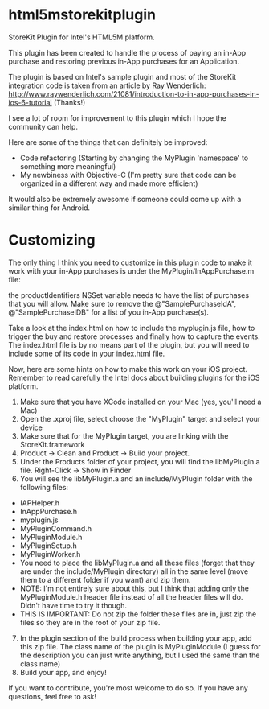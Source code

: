 html5mstorekitplugin
====================

StoreKit Plugin for Intel's HTML5M platform.

This plugin has been created to handle the process of paying an in-App purchase and restoring previous in-App purchases
for an Application.

The plugin is based on Intel's sample plugin and most of the StoreKit integration code is taken from an article by 
Ray Wenderlich: http://www.raywenderlich.com/21081/introduction-to-in-app-purchases-in-ios-6-tutorial (Thanks!)

I see a lot of room for improvement to this plugin which I hope the community can help.

Here are some of the things that can definitely be improved:
* Code refactoring (Starting by changing the MyPlugin 'namespace' to something more meaningful)
* My newbiness with Objective-C (I'm pretty sure that code can be organized in a different way and made more efficient)

It would also be extremely awesome if someone could come up with a similar thing for Android.

Customizing
===========

The only thing I think you need to customize in this plugin code to make it work with your in-App purchases is
under the MyPlugin/InAppPurchase.m file:

the productIdentifiers NSSet variable needs to have the list of purchases that you will allow. Make sure to remove the
@"SamplePurchaseIdA", @"SamplePurchaseIDB" for a list of you in-App purchase(s).

Take a look at the index.html on how to include the myplugin.js file, how to trigger the buy and restore processes
and finally how to capture the events. The index.html file is by no means part of the plugin, but you will need to 
include some of its code in your index.html file.

Now, here are some hints on how to make this work on your iOS project. Remember to read carefully the Intel docs 
about building plugins for the iOS platform.

1. Make sure that you have XCode installed on your Mac (yes, you'll need a Mac)
2. Open the .xproj file, select choose the "MyPlugin" target and select your device
3. Make sure that for the MyPlugin target, you are linking with the StoreKit.framework
4. Product -> Clean and Product -> Build your project.
5. Under the Products folder of your project, you will find the libMyPlugin.a file. Right-Click -> Show in Finder
6. You will see the libMyPlugin.a and an include/MyPlugin folder with the following files:
  * IAPHelper.h
  * InAppPurchase.h
  * myplugin.js
  * MyPluginCommand.h
  * MyPluginModule.h
  * MyPluginSetup.h
  * MyPluginWorker.h
  * You need to place the libMyPlugin.a and all these files (forget that they are under the include/MyPlugin directory) all in the same level (move them to a different folder if you want) and zip them.
  * NOTE: I'm not entirely sure about this, but I think that adding only the MyPluginModule.h header file instead of all the header files will do. Didn't have time to try it though.
  * THIS IS IMPORTANT: Do not zip the folder these files are in, just zip the files so they are in the root of your zip file.
7. In the plugin section of the build process when building your app, add this zip file. The class name of the plugin is MyPluginModule (I guess for the description you can just write anything, but I used the same than the class name)
8. Build your app, and enjoy!

If you want to contribute, you're most welcome to do so. If you have any questions, feel free to ask!
